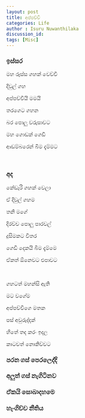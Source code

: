 ```yaml
---
layout: post
title: අප්පච්චි
categories: Life
author : Isuru Nuwanthilaka
discussion_id: 
tags: [Misc]
---
```


### ඉස්සර

මහ රූස්ස ගහක් වෙච්චි

දිවුල් ගහ

අප්පච්චියි මමයි

තරගෙට ගහන 

බර පොලු වරුසාවට 

මහ ගොඩක් ගෙඩි 

ආඩම්බරෙන් බිම දැම්මට

<br>

### අද

කේඩෑරි ගහක් වෙලා 

ඒ දිවුල් ගහම 

තනි මගේ 

දිරච්ච පොලු පාරවල්

දුසිමකට විතර

ගෙඩි දෙකයි බිම දැම්මෙ

ඒකත් ඕනෙවට එපාවට

<br>

ගහටත් මහන්සි ඇති 

මට වගේම

අප්පච්චිගෙ මතක

පස් අවුරුද්දක්

හිතේ තද කරං ඉදල

කාටවත් නොකිව්වට

### පරන ගස් පෙරලෙද්දි

### අලුත් ගස් නැගිටිනව

### ඒකයි සොබාදහමෙ

### හැංගිච්ච නීතිය